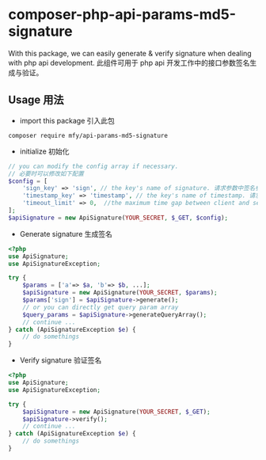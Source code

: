 # composer-php-api-params-md5-signature
With this package, we can easily generate &amp; verify signature when dealing with php api development. 此组件可用于 php api 开发工作中的接口参数签名生成与验证。
## Usage 用法
- import this package 引入此包
```shell
composer require mfy/api-params-md5-signature
```
- initialize 初始化
```php
// you can modify the config array if necessary.
// 必要时可以修改如下配置
$config = [
    'sign_key' => 'sign', // the key's name of signature. 请求参数中签名参数名
    'timestamp_key' => 'timestamp', // the key's name of timestamp. 请求参数中的时间戳参数名
    'timeout_limit' => 0,  //the maximum time gap between client and server, by seconds. 0 means no limit. 客户端与服务端之间最大的时间间隔，单位秒，为0时表示不限制
];
$apiSignature = new ApiSignature(YOUR_SECRET, $_GET, $config);
```
- Generate signature 生成签名
```php
<?php
use ApiSignature;
use ApiSignatureException;

try {
    $params = ['a'=> $a, 'b'=> $b, ...];                                    
    $apiSignature = new ApiSignature(YOUR_SECRET, $params);
    $params['sign'] = $apiSignature->generate(); 
    // or you can directly get query param array
    $query_params = $apiSignature->generateQueryArray();
    // continue ...
} catch (ApiSignatureException $e) {
    // do somethings
}
```
- Verify signature 验证签名
```php
<?php
use ApiSignature;
use ApiSignatureException;

try {
    $apiSignature = new ApiSignature(YOUR_SECRET, $_GET);
    $apiSignature->verify();
    // continue ...
} catch (ApiSignatureException $e) {
    // do somethings
}
```